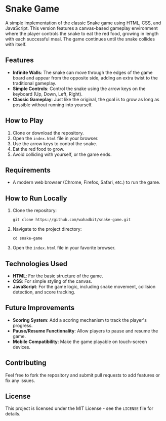 # Snake Game

A simple implementation of the classic Snake game using HTML, CSS, and JavaScript. This version features a canvas-based gameplay environment where the player controls the snake to eat the red food, growing in length with each successful meal. The game continues until the snake collides with itself.

## Features

- **Infinite Walls**: The snake can move through the edges of the game board and appear from the opposite side, adding an extra twist to the traditional gameplay.
- **Simple Controls**: Control the snake using the arrow keys on the keyboard (Up, Down, Left, Right).
- **Classic Gameplay**: Just like the original, the goal is to grow as long as possible without running into yourself.

## How to Play

1. Clone or download the repository.
2. Open the `index.html` file in your browser.
3. Use the arrow keys to control the snake.
4. Eat the red food to grow.
5. Avoid colliding with yourself, or the game ends.

## Requirements

- A modern web browser (Chrome, Firefox, Safari, etc.) to run the game.

## How to Run Locally

1. Clone the repository:
   ```
   git clone https://github.com/wahadbit/snake-game.git
   ```
2. Navigate to the project directory:
   ```
   cd snake-game
   ```
3. Open the `index.html` file in your favorite browser.

## Technologies Used

- **HTML**: For the basic structure of the game.
- **CSS**: For simple styling of the canvas.
- **JavaScript**: For the game logic, including snake movement, collision detection, and score tracking.

## Future Improvements

- **Scoring System**: Add a scoring mechanism to track the player's progress.
- **Pause/Resume Functionality**: Allow players to pause and resume the game.
- **Mobile Compatibility**: Make the game playable on touch-screen devices.

## Contributing

Feel free to fork the repository and submit pull requests to add features or fix any issues.

## License

This project is licensed under the MIT License - see the `LICENSE` file for details.
